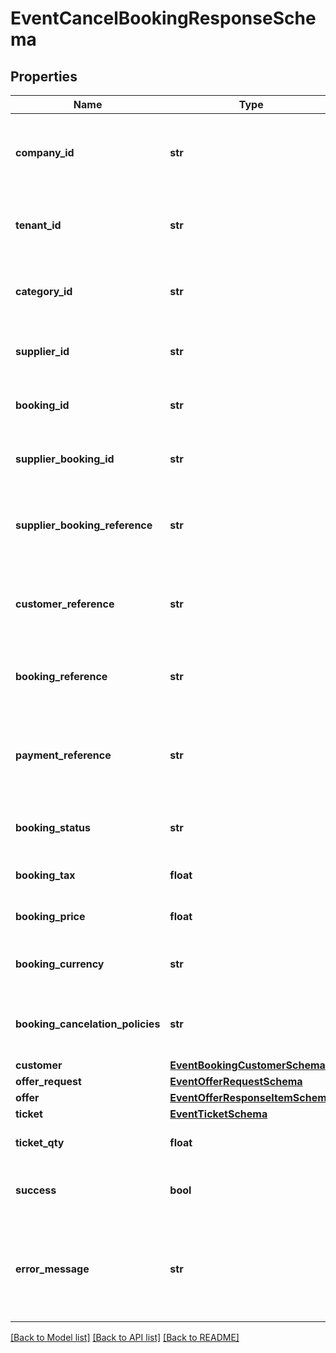 # EventCancelBookingResponseSchema

## Properties
Name | Type | Description | Notes
------------ | ------------- | ------------- | -------------
**company_id** | **str** | Identifier for the company associated with the booking. | [optional] 
**tenant_id** | **str** | Identifier for the tenant associated with the booking. | [optional] 
**category_id** | **str** | Identifier for the category of the booking. | [optional] 
**supplier_id** | **str** | Identifier for the supplier of the booking. | [optional] 
**booking_id** | **str** | Unique identifier for the booking. | [optional] 
**supplier_booking_id** | **str** | Supplier’s identifier for the booking. | [optional] 
**supplier_booking_reference** | **str** | Reference number provided by the supplier for the booking. | [optional] 
**customer_reference** | **str** | Customer reference number associated with the booking. | [optional] 
**booking_reference** | **str** | Internal reference number for the booking. | [optional] 
**payment_reference** | **str** | Reference number for the payment associated with the booking. | [optional] 
**booking_status** | **str** | Current status of the booking. | [optional] 
**booking_tax** | **float** | Tax applied to the booking. | [optional] 
**booking_price** | **float** | Total price of the booking. | [optional] 
**booking_currency** | **str** | Currency used for the booking pricing. | [optional] 
**booking_cancelation_policies** | **str** | Cancellation policies applicable to the booking. | [optional] 
**customer** | [**EventBookingCustomerSchema**](EventBookingCustomerSchema.md) |  | [optional] 
**offer_request** | [**EventOfferRequestSchema**](EventOfferRequestSchema.md) |  | [optional] 
**offer** | [**EventOfferResponseItemSchema**](EventOfferResponseItemSchema.md) |  | [optional] 
**ticket** | [**EventTicketSchema**](EventTicketSchema.md) |  | [optional] 
**ticket_qty** | **float** | Ticket quantity for ordering. | [optional] 
**success** | **bool** | Indicates if the booking was successful. | [optional] 
**error_message** | **str** | Provides details on any error that occurred during the booking process. | [optional] 

[[Back to Model list]](../README.md#documentation-for-models) [[Back to API list]](../README.md#documentation-for-api-endpoints) [[Back to README]](../README.md)

